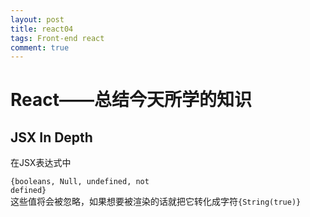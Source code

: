 ```yaml
---
layout: post
title: react04
tags: Front-end react
comment: true
---
```


# React——总结今天所学的知识

## JSX In Depth

在JSX表达式中<code><div>{booleans, Null, undefined, not defined}</div></code>这些值将会被忽略，如果想要被渲染的话就把它转化成字符<code>{String(true)}</code>
